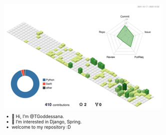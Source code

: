 ![](./profile-3d-contrib/profile-green-animate.svg)


- 👋 Hi, I’m @TGoddessana.
- 👀 I’m interested in Django, Spring.
- welcome to my repository :D

<!---
TGoddessana/TGoddessana is a ✨ special ✨ repository because its `README.md` (this file) appears on your GitHub profile.
You can click the Preview link to take a look at your changes.
--->
